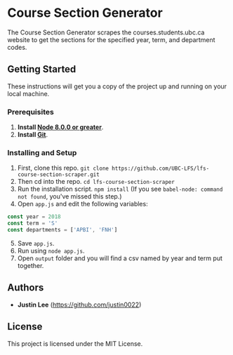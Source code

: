 # Course Section Generator

The Course Section Generator scrapes the courses.students.ubc.ca website to get the sections for the specified year, term, and department codes. 

## Getting Started

These instructions will get you a copy of the project up and running on your local machine.

### Prerequisites

1. **Install [Node 8.0.0 or greater](https://nodejs.org)**.
2. **Install [Git](https://git-scm.com/downloads)**. 

### Installing and Setup

1. First, clone this repo. `git clone https://github.com/UBC-LFS/lfs-course-section-scraper.git`
2. Then cd into the repo. `cd lfs-course-section-scraper`
3. Run the installation script. `npm install` (If you see `babel-node: command not found`, you've missed this step.)
4. Open `app.js` and edit the following variables:
``` Javascript
const year = 2018
const term = 'S'
const departments = ['APBI', 'FNH']
```
5. Save `app.js`.
6. Run using `node app.js`.
7. Open `output` folder and you will find a csv named by year and term put together. 

## Authors

* **Justin Lee** 
(https://github.com/justin0022)

## License

This project is licensed under the MIT License.

